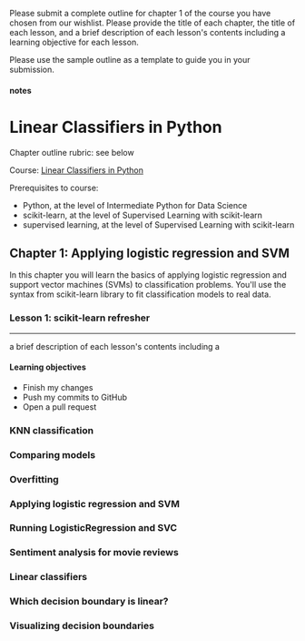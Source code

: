 Please submit a complete outline for chapter 1 of the course you have chosen from our wishlist.
Please provide
the title of each chapter,
the title of each lesson, and
a brief description of each lesson's contents including a learning objective for each lesson.

Please use the sample outline as a template to guide you in your submission.

#### notes ####

# Linear Classifiers in Python

Chapter outline rubric: see below

Course: [Linear Classifiers in Python](https://www.datacamp.com/courses/linear-classifiers-in-python)

Prerequisites to course:
* Python, at the level of Intermediate Python for Data Science
* scikit-learn, at the level of Supervised Learning with scikit-learn
* supervised learning, at the level of Supervised Learning with scikit-learn

## Chapter 1: Applying logistic regression and SVM
In this chapter you will learn the basics of applying logistic regression and support vector machines (SVMs) to classification problems. You'll use the syntax from scikit-learn library to fit classification models to real data.

### Lesson 1: scikit-learn refresher
---
a brief description of each lesson's contents including a

#### Learning objectives
* Finish my changes
* Push my commits to GitHub
* Open a pull request

### KNN classification
### Comparing models
### Overfitting
### Applying logistic regression and SVM
### Running LogisticRegression and SVC
### Sentiment analysis for movie reviews
### Linear classifiers
### Which decision boundary is linear?
### Visualizing decision boundaries